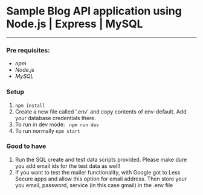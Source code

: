 # Sample Blog API application using Node.js | Express | MySQL
***

### Pre requisites:
- *npm*
- *Node.js*
- *MySQL*

### Setup
1. `` npm install
``
2. Create a new file called '.env' and copy contents of env-default.
    Add your database credentials there.
3. To run in dev mode:
`` npm run dev``
4. To run normally
``npm start``

### Good to have
 1. Run the SQL create and test data scripts provided. Please make dure you add email ids for the test data as well!
 2. If you want to test the mailer functionality, with Google got to Less Secure apps and allow this option for email address.
 Then store your you email, password, service (in this case gmail) in the .env file
